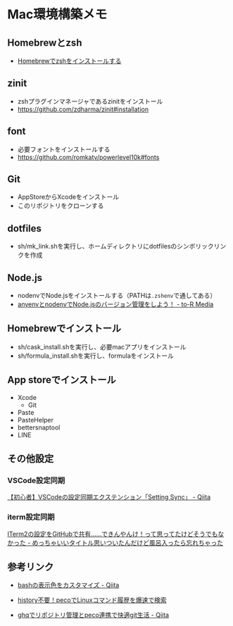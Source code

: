 # Mac環境構築メモ

## Homebrewとzsh

- [Homebrewでzshをインストールする](https://smashawk.com/post-2)

## zinit

- zshプラグインマネージャであるzinitをインストール
- https://github.com/zdharma/zinit#installation

## font

- 必要フォントをインストールする
- https://github.com/romkatv/powerlevel10k#fonts

## Git

- AppStoreからXcodeをインストール
- このリポジトリをクローンする

## dotfiles

- sh/mk_link.shを実行し、ホームディレクトリにdotfilesのシンボリックリンクを作成

## Node.js

- nodenvでNode.jsをインストールする（PATHは`.zshenv`で通してある）
- [anyenvとnodenvでNode.jsのバージョン管理をしよう！ - to-R Media](https://www.to-r.net/media/anyenv/)

## Homebrewでインストール

- sh/cask_install.shを実行し、必要macアプリをインストール
- sh/formula_install.shを実行し、formulaをインストール

## App storeでインストール

- Xcode
  - Git
- Paste
- PasteHelper
- bettersnaptool
- LINE

## その他設定

### VSCode設定同期

[【初心者】VSCodeの設定同期エクステンション「Setting Sync」 - Qiita](https://qiita.com/tomokei5634/items/22128efe306ce9bc5682)

### iterm設定同期

[ITerm2の設定をGitHubで共有……できんやんけ！って思ってたけどそうでもなかった - めっちゃいいタイトル思いついたんだけど風呂入ったら忘れちゃった](https://ry-2718.hatenablog.com/entry/2019/04/02/021006)

## 参考リンク

- [bashの表示色をカスタマイズ - Qiita](https://qiita.com/soramugi/items/a726bd64330e08daa9e5)

- [history不要！pecoでLinuxコマンド履歴を爆速で検索](https://suwaru.tokyo/history%E4%B8%8D%E8%A6%81%EF%BC%81peco%E3%81%A7linux%E3%82%B3%E3%83%9E%E3%83%B3%E3%83%89%E5%B1%A5%E6%AD%B4%E3%82%92%E7%88%86%E9%80%9F%E3%81%A7%E6%A4%9C%E7%B4%A2/)

- [ghqでリポジトリ管理とpeco連携で快適git生活 - Qiita](https://qiita.com/strsk/items/9151cef7e68f0746820d)